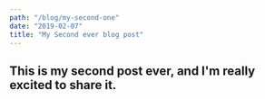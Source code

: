 ```yaml
---
path: "/blog/my-second-one"
date: "2019-02-07"
title: "My Second ever blog post"
---
```

## This is my second post ever, and I'm really excited to share it.
